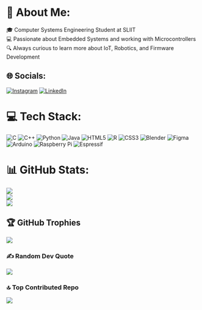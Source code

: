 # 💫 About Me:
🎓 Computer Systems Engineering Student at SLIIT<br>💻 Passionate about Embedded Systems and working with Microcontrollers<br>🔍 Always curious to learn more about IoT, Robotics, and Firmware Development


## 🌐 Socials:
[![Instagram](https://img.shields.io/badge/Instagram-%23E4405F.svg?logo=Instagram&logoColor=white)](https://instagram.com/herr.minindu) [![LinkedIn](https://img.shields.io/badge/LinkedIn-%230077B5.svg?logo=linkedin&logoColor=white)](https://linkedin.com/in/minindupasan) 

# 💻 Tech Stack:
![C](https://img.shields.io/badge/c-%2300599C.svg?style=for-the-badge&logo=c&logoColor=white) ![C++](https://img.shields.io/badge/c++-%2300599C.svg?style=for-the-badge&logo=c%2B%2B&logoColor=white) ![Python](https://img.shields.io/badge/python-3670A0?style=for-the-badge&logo=python&logoColor=ffdd54) ![Java](https://img.shields.io/badge/java-%23ED8B00.svg?style=for-the-badge&logo=openjdk&logoColor=white) ![HTML5](https://img.shields.io/badge/html5-%23E34F26.svg?style=for-the-badge&logo=html5&logoColor=white) ![R](https://img.shields.io/badge/r-%23276DC3.svg?style=for-the-badge&logo=r&logoColor=white) ![CSS3](https://img.shields.io/badge/css3-%231572B6.svg?style=for-the-badge&logo=css3&logoColor=white) ![Blender](https://img.shields.io/badge/blender-%23F5792A.svg?style=for-the-badge&logo=blender&logoColor=white) ![Figma](https://img.shields.io/badge/figma-%23F24E1E.svg?style=for-the-badge&logo=figma&logoColor=white) ![Arduino](https://img.shields.io/badge/-Arduino-00979D?style=for-the-badge&logo=Arduino&logoColor=white) ![Raspberry Pi](https://img.shields.io/badge/-RaspberryPi-C51A4A?style=for-the-badge&logo=Raspberry-Pi) ![Espressif](https://img.shields.io/badge/espressif-E7352C.svg?style=for-the-badge&logo=espressif&logoColor=white)
# 📊 GitHub Stats:
![](https://github-readme-stats.vercel.app/api?username=minindupasan&theme=dark&hide_border=true&include_all_commits=true&count_private=true)<br/>
![](https://github-readme-streak-stats.herokuapp.com/?user=minindupasan&theme=dark&hide_border=true)<br/>
![](https://github-readme-stats.vercel.app/api/top-langs/?username=minindupasan&theme=dark&hide_border=true&include_all_commits=true&count_private=true&layout=compact)

## 🏆 GitHub Trophies
![](https://github-profile-trophy.vercel.app/?username=minindupasan&theme=radical&no-frame=true&no-bg=true&margin-w=4)

### ✍️ Random Dev Quote
![](https://quotes-github-readme.vercel.app/api?type=vetical&theme=radical)

### 🔝 Top Contributed Repo
![](https://github-contributor-stats.vercel.app/api?username=minindupasan&limit=5&theme=radical&combine_all_yearly_contributions=true)

<!-- Proudly created with GPRM ( https://gprm.itsvg.in ) -->
